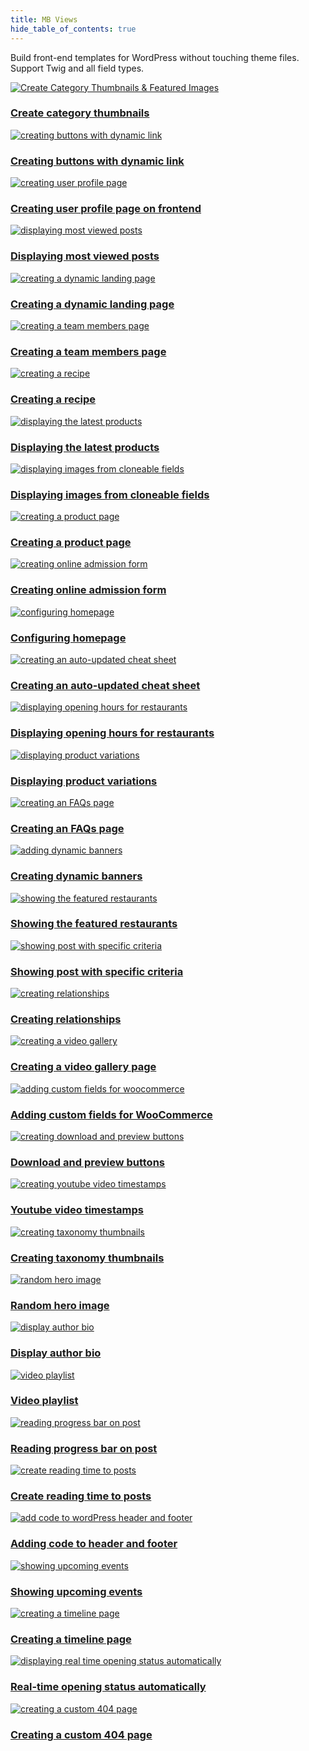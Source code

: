 ```yaml
---
title: MB Views
hide_table_of_contents: true
---
```


Build front-end templates for WordPress without touching theme files. Support Twig and all field types.

<div className="category_wrap">
<div className="tutorials_category tutorials_category--new">

[![Create Category Thumbnails & Featured Images](/tutorials/views-1.png) <h3 class="items_titles">Create category thumbnails</h3>](/tutorials/category-thumbnails/)

[![creating buttons with dynamic link](/tutorials/views-2.png) <h3 class="items_titles">Creating buttons with dynamic link</h3>](/tutorials/create-buttons-dynamic-links/)

[![creating user profile page](/tutorials/views-3.png) <h3 class="items_titles">Creating user profile page on frontend</h3>](/tutorials/create-user-profile-page/)

[![displaying most viewed posts](/tutorials/views-add-1.png) <h3 class="items_titles">Displaying most viewed posts</h3>](/tutorials/display-most-viewed-posts-mb-views)

[![creating a dynamic landing page](/tutorials/views-4.png) <h3 class="items_titles">Creating a dynamic landing page</h3>](/tutorials/create-dynamic-landing-page/)

[![creating a team members page](/tutorials/views-5.png) <h3 class="items_titles">Creating a team members page</h3>](/tutorials/create-team-members-page-mb-views/)

[![creating a recipe](/tutorials/views-6.png) <h3 class="items_titles">Creating a recipe</h3>](/tutorials/create-recipe-mb-views/)

[![displaying the latest products](/tutorials/views-7.png) <h3 class="items_titles">Displaying the latest products</h3>](/tutorials/display-latest-products-mb-views/)

[![displaying images from cloneable fields](/tutorials/views-8.png) <h3 class="items_titles">Displaying images from cloneable fields</h3>](/tutorials/display-images-cloneable-fields-mb-views/)

[![creating a product page](/tutorials/views-9.png) <h3 class="items_titles">Creating a product page</h3>](/tutorials/create-product-pages-mb-views/)

[![creating online admission form](/tutorials/views-10.png) <h3 class="items_titles">Creating online admission form</h3>](/tutorials/create-online-admission-form/)

[![configuring homepage](/tutorials/views-11.png) <h3 class="items_titles">Configuring homepage</h3>](/tutorials/configure-homepage/)

[![creating an auto-updated cheat sheet](/tutorials/views-12.png) <h3 class="items_titles">Creating an auto-updated cheat sheet</h3>](/tutorials/create-auto-updated-cheat-sheet/)

[![displaying opening hours for restaurants](/tutorials/views-14.png) <h3 class="items_titles">Displaying opening hours for restaurants</h3>](/tutorials/display-opening-hours-restaurant-mb-views/)

[![displaying product variations](/tutorials/views-15.png) <h3 class="items_titles">Displaying product variations</h3>](/tutorials/display-product-variations-mb-views/)

[![creating an FAQs page](/tutorials/views-16.png) <h3 class="items_titles">Creating an FAQs page</h3>](/tutorials/create-faqs-page-mb-views/)

[![adding dynamic banners](/tutorials/views-17.png) <h3 class="items_titles">Creating dynamic banners</h3>](/tutorials/create-dynamic-banners/)
  
[![showing the featured restaurants](/tutorials/view-18.png) <h3 class="items_titles">Showing the featured restaurants</h3>](/tutorials/show-featured-restaurants-mb-views/)
  
[![showing post with specific criteria](/tutorials/views-19.png) <h3 class="items_titles">Showing post with specific criteria</h3>](/tutorials/show-posts-specific-criteria-mb-views/)

[![creating relationships](/tutorials/views-20.png) <h3 class="items_titles">Creating relationships</h3>](/tutorials/create-relationships-mb-views/)

[![creating a video gallery](/tutorials/views-21.png) <h3 class="items_titles">Creating a video gallery page</h3>](/tutorials/create-video-gallery-page-mb-views/)

[![adding custom fields for woocommerce](/tutorials/views-22.png) <h3 class="items_titles">Adding custom fields for WooCommerce</h3>](/tutorials/add-custom-fields-woocommerce-mb-views/)

[![creating download and preview buttons](/tutorials/views-23.png) <h3 class="items_titles">Download and preview buttons</h3>](/tutorials/create-download-preview-buttons-mb-views/)

[![creating youtube video timestamps](/tutorials/views-24.png) <h3 class="items_titles">Youtube video timestamps</h3>](/tutorials/create-youtube-video-timestamps-mb-views/)

[![creating taxonomy thumbnails](/tutorials/views-25.png) <h3 class="items_titles">Creating taxonomy thumbnails</h3>](/tutorials/create-taxonomy-thumbnails-featured-images-mb-views/)

[![random hero image](/tutorials/views-27.png) <h3 class="items_titles">Random hero image</h3>](/tutorials/randomize-hero-image-mb-views/)

[![display author bio](/tutorials/views-26.png) <h3 class="items_titles">Display author bio</h3>](/tutorials/display-author-bio-in-wordpress-mb-views/)

[![video playlist](/tutorials/views-28.png) <h3 class="items_titles">Video playlist</h3>](/tutorials/display-video-playlist-mb-views/)

[![reading progress bar on post](/tutorials/views-29.png) <h3 class="items_titles">Reading progress bar on post</h3>](/tutorials/create-reading-progress-bar-wordpress-posts-mb-views/)

[![create reading time to posts](/tutorials/views-30.png) <h3 class="items_titles">Create reading time to posts</h3>](/tutorials/create-reading-time-to-wordpress-mb-views/)

[![add code to wordPress header and footer](/tutorials/views-31.png) <h3 class="items_titles">Adding code to header and footer</h3>](/tutorials/add-code-to-wordpress-header-footer-mb-views/)

[![showing upcoming events](/tutorials/case-36.png) <h3 class="items_titles">Showing upcoming events</h3>](/tutorials/show-upcoming-events-with-mb-views/)

[![creating a timeline page](/tutorials/case-38.png) <h3 class="items_titles">Creating a timeline page</h3>](/tutorials/create-timeline-mb-views/)

[![displaying real time opening status automatically](/tutorials/view-20.png) <h3 class="items_titles">Real-time opening status automatically</h3>](/tutorials/realtime-opening-status-automatically/)

[![creating a custom 404 page](/tutorials/case-37.png) <h3 class="items_titles">Creating a custom 404 page</h3>](/tutorials/create-custom-404-page-mb-views/)

</div>
</div>
